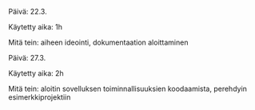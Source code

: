 Päivä: 22.3.

Käytetty aika: 1h

Mitä tein: aiheen ideointi, dokumentaation aloittaminen

Päivä: 27.3.

Käytetty aika: 2h

Mitä tein: aloitin sovelluksen toiminnallisuuksien koodaamista, perehdyin esimerkkiprojektiin
